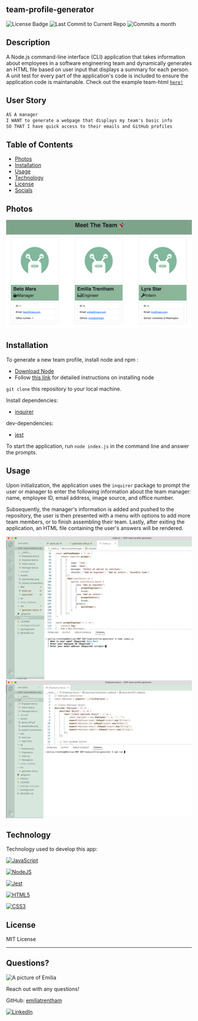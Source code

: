 ## team-profile-generator


  ![License Badge](https://img.shields.io/badge/license-MIT-brightgreen)
 ![Last Commit to Current Repo](https://img.shields.io/github/last-commit/emiliatrentham/OOP-team-profile-generator)
![Commits a month](https://img.shields.io/github/commit-activity/m/emiliatrentham/OOP-team-profile-generator)


## Description 

A Node.js command-line interface (CLI) application that takes information about employees in a software engineering team and dynamically generates an HTML file based on user input that displays a summary for each person. A unit test for every part of the application's code is included to ensure the application code is maintanable. Check out the example team-html
[`here!`](https://github.com/emiliatrentham/OOP-team-profile-generator/blob/main/dist/team.html) 

## User Story

```
AS A manager
I WANT to generate a webpage that displays my team's basic info
SO THAT I have quick access to their emails and GitHub profiles

```

## Table of Contents 
* [Photos](#screenshots)
* [Installation](#installation)
* [Usage](#usage)
* [Technology](#technology)
* [License](#license)
* [Socials](#questions)

## Photos
![Team Profile Rendered Output Screenshot](./Assets/project-screenshot.png)


## Installation

To generate a new team profile, install node and npm : 
 - [Download Node](https://nodejs.org/en/download/)
  - Follow [this link](https://docs.npmjs.com/downloading-and-installing-node-js-and-npm) for detailed instructions on installing node 
 
 `git clone` this repository to your local machine.

Install dependencies:

- [inquirer](https://www.npmjs.com/package/inquirer)

dev-dependencies:

- [jest](https://www.npmjs.com/package/jest)


To start the application, run `node index.js` in the command line and answer the prompts.


## Usage 
Upon initialization, the application uses the `inquirer` package to prompt the user or manager to enter the following information about the team manager: name, employee ID, email address, image source, and office number.

Subsequently, the manager's information is added and pushed to the repository, the user is then presented with a menu with options to add more team members, or to finish assembling their team. Lastly, after exiting the application, an HTML file containing the user's answers will be rendered. 

![GIF demo of team-profile-generator](/Assets/demo-GIF.gif)
![Team-profile-generator tests GIF](/Assets/tests-GIF.gif)

## Technology

Technology used to develop this app:

[![JavaScript](https://img.shields.io/badge/JavaScript-323330?style=for-the-badge&logo=javascript&logoColor=F7DF1E)](https://www.javascript.com/)

[![NodeJS](https://img.shields.io/badge/node.js-6DA55F?style=for-the-badge&logo=node.js&logoColor=white)](https://nodejs.org/en/)

[![Jest](https://img.shields.io/badge/Jest-323330?style=for-the-badge&logo=Jest&logoColor=white)](https://www.npmjs.com/package/jest)

[![HTML5](https://img.shields.io/badge/HTML5-E34F26?style=for-the-badge&logo=html5&logoColor=white)](https://whatwg.org/)

[![CSS3](https://img.shields.io/badge/CSS3-1572B6?style=for-the-badge&logo=css3&logoColor=white)](https://www.w3.org/TR/CSS/#css)

## License

MIT License

---

## Questions?

<img src="https://avatars.githubusercontent.com/u/38886696?s=400&u=1ab29d002cf7b80fe6af55c9677da4b90b21df6f&v=4" alt="A picture of Emilia" width="40%" />

Reach out with any questions!

GitHub: [emiliatrentham](https://github.com/emiliatrentham)



[![LinkedIn](https://img.shields.io/badge/linkedin-%230077B5.svg?style=for-the-badge&logo=linkedin&logoColor=white)](https://www.linkedin.com/in/emilia-trentham-987a59164/)